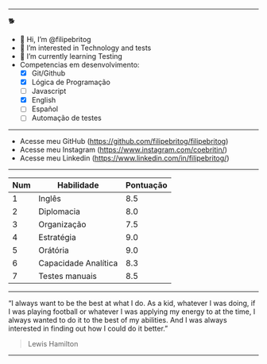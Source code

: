 ***
🐕
- 👋 Hi, I’m @filipebritog 
- 👀 I’m interested in Technology and tests
- 🌱 I’m currently learning Testing
- Competencias em desenvolvimento:
   - [X]  Git/Github
   - [X]  Lógica de Programação
   - [ ]  Javascript
   - [X] English
   - [ ] Español
   - [ ] Automação de testes
   
***


- Acesse meu GitHub (https://github.com/filipebritog/filipebritog)
- Acesse meu Instagram (https://www.instagram.com/coebritin/)
- Acesse meu Linkedin (https://www.linkedin.com/in/filipebritog/)
***

Num | Habilidade | Pontuação
---|---|---|
1|Inglês|8.5|
2|Diplomacia|8.0|
3|Organização|7.5|
4|Estratégia|9.0|
5|Orátória|9.0|
6|Capacidade Analítica|8.3|
7|Testes manuais|8.5|

***
“I always want to be the best at what I do. As a kid, whatever I was doing, if I was playing football or whatever I was applying my energy to at the time, I always wanted to do it to the best of my abilities. And I was always interested in finding out how I could do it better.”
>Lewis Hamilton
***


